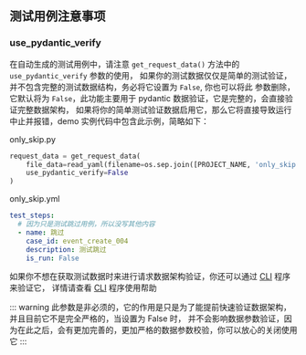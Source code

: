 ## 测试用例注意事项

### use_pydantic_verify

在自动生成的测试用例中，请注意 `get_request_data()` 方法中的 `use_pydantic_verify` 参数的使用，
如果你的测试数据仅仅是简单的测试验证，并不包含完整的测试数据结构，务必将它设置为 `False`, 你也可以将此
参数删除，它默认将为 `False`，此功能主要用于 pydantic 数据验证，它是完整的，会直接验证完整数据架构，
如果将你的简单测试验证数据启用它，那么它将直接导致运行中止并报错，demo 实例代码中包含此示例，简略如下：

only_skip.py

```python {3}
request_data = get_request_data(
    file_data=read_yaml(filename=os.sep.join([PROJECT_NAME, 'only_skip.yml'])),
    use_pydantic_verify=False
)
```

only_skip.yml

```yaml
test_steps:
  # 因为只是测试跳过用例，所以没写其他内容
  - name: 跳过
    case_id: event_create_004
    description: 测试跳过
    is_run: False
```

如果你不想在获取测试数据时来进行请求数据架构验证，你还可以通过 [CLI](/cli/) 程序来验证它，
详情请查看 [CLI](/cli/) 程序使用帮助

::: warning
此参数是非必须的，它的作用是只是为了能提前快速验证数据架构，并且目前它不是完全严格的，当设置为 False 时，
并不会影响数据参数验证，因为在此之后，会有更加完善的，更加严格的数据参数校验，你可以放心的关闭使用它
:::